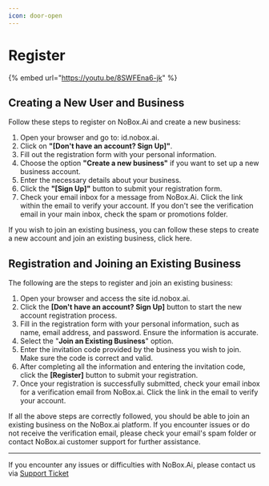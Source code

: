 ```yaml
---
icon: door-open
---
```


# Register

{% embed url="https://youtu.be/8SWFEna6-jk" %}

## Creating a New User and Business

Follow these steps to register on NoBox.Ai and create a new business:

1. Open your browser and go to: id.nobox.ai.
2. Click on **"\[Don't have an account? Sign Up]"**.
3. Fill out the registration form with your personal information.
4. Choose the option **"Create a new business"** if you want to set up a new business account.
5. Enter the necessary details about your business.
6. Click the **"\[Sign Up]"** button to submit your registration form.
7. Check your email inbox for a message from NoBox.Ai. Click the link within the email to verify your account. If you don't see the verification email in your main inbox, check the spam or promotions folder.

If you wish to join an existing business, you can follow these steps to create a new account and join an existing business, click here.

## Registration and Joining an Existing Business

The following are the steps to register and join an existing business:

1. Open your browser and access the site id.nobox.ai.
2. Click the **\[Don't have an account? Sign Up]** button to start the new account registration process.
3. Fill in the registration form with your personal information, such as name, email address, and password. Ensure the information is accurate.
4. Select the "**Join an Existing Business**" option.
5. Enter the invitation code provided by the business you wish to join. Make sure the code is correct and valid.
6. After completing all the information and entering the invitation code, click the **\[Register]** button to submit your registration.
7. Once your registration is successfully submitted, check your email inbox for a verification email from NoBox.ai. Click the link in the email to verify your account.

If all the above steps are correctly followed, you should be able to join an existing business on the NoBox.ai platform. If you encounter issues or do not receive the verification email, please check your email's spam folder or contact NoBox.ai customer support for further assistance.

***

If you encounter any issues or difficulties with NoBox.Ai, please contact us via [Support Ticket](https://crm.nobox.ai/clients/tickets)
